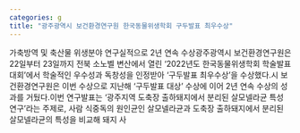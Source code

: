 ```yaml
---
categories: g
title: "광주광역시 보건환경연구원 한국동물위생학회 구두발표 최우수상"
---
```

가축방역 및 축산물 위생분야 연구실적으로 2년 연속 수상광주광역시 보건환경연구원은 22일부터 23일까지 전북 소노벨 변산에서 열린 ‘2022년도 한국동물위생학회 학술발표대회’에서 학술적인 우수성과 독창성을 인정받아 ‘구두발표 최우수상’을 수상했다.시 보건환경연구원은 이번 수상으로 지난해 ‘구두발표 대상’ 수상에 이어 2년 연속 수상의 성과를 거뒀다.이번 연구발표는 ‘광주지역 도축장 출하돼지에서 분리된 살모넬라균 특성 연구’라는 주제로, 사람 식중독의 원인균인 살모넬라균과 도축장 출하돼지에서 분리된 살모넬라균의 특성을 비교해 돼지 사